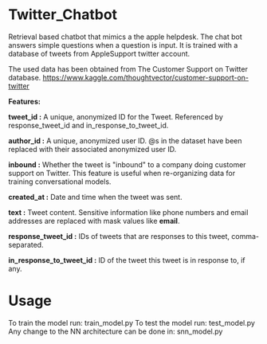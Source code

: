 # Twitter_Chatbot
Retrieval based chatbot that mimics a the apple helpdesk. The chat bot answers simple questions when a question is input. It is trained with a database of tweets from AppleSupport twitter account.

The used data has been obtained from The Customer Support on Twitter database.
https://www.kaggle.com/thoughtvector/customer-support-on-twitter

**Features:**

**tweet_id :** A unique, anonymized ID for the Tweet. Referenced by response_tweet_id and in_response_to_tweet_id.

**author_id :** A unique, anonymized user ID. @s in the dataset have been replaced with their associated anonymized user ID.

**inbound :** Whether the tweet is "inbound" to a company doing customer support on Twitter. This feature is useful when re-organizing data for training conversational models.

**created_at :** Date and time when the tweet was sent.

**text :** Tweet content. Sensitive information like phone numbers and email addresses are replaced with mask values like __email__.

**response_tweet_id :** IDs of tweets that are responses to this tweet, comma-separated.

**in_response_to_tweet_id :** ID of the tweet this tweet is in response to, if any.

# Usage
To train the model run: train_model.py
To test the model run: test_model.py
Any change to the NN architecture can be done in: snn_model.py
